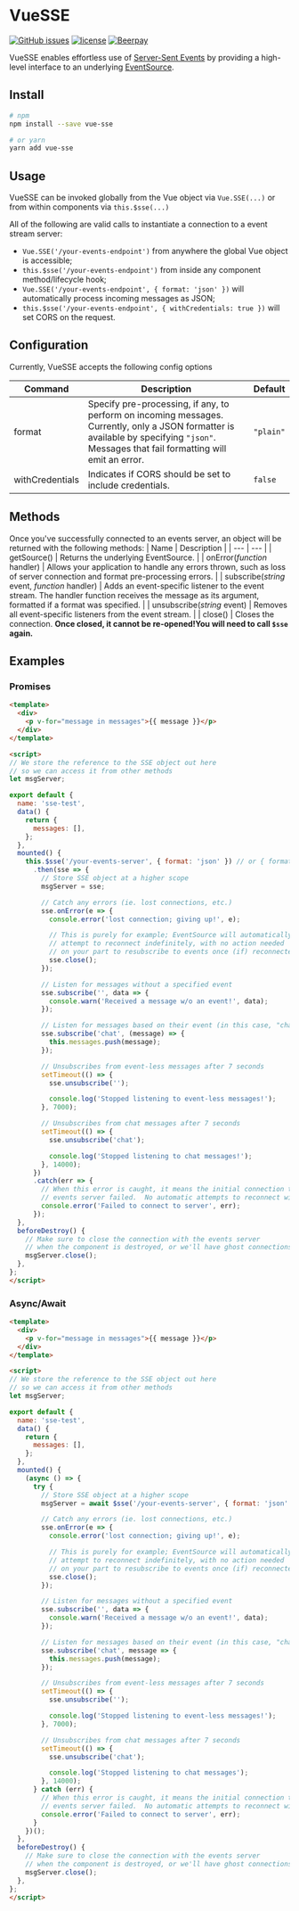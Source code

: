 # VueSSE
[![GitHub issues](https://img.shields.io/github/issues/tserkov/vue-sse.svg)]()
[![license](https://img.shields.io/github/license/tserkov/vue-sse.svg)]()
[![Beerpay](https://img.shields.io/beerpay/tserkov/vue-sse.svg)](https://beerpay.io/tserkov/vue-sse)

VueSSE enables effortless use of [Server-Sent Events](https://developer.mozilla.org/en-US/docs/Web/API/Server-sent_events) by providing a high-level interface to an underlying [EventSource](https://developer.mozilla.org/en-US/docs/Web/API/EventSource).

## Install
```bash
# npm
npm install --save vue-sse

# or yarn
yarn add vue-sse
```

## Usage
VueSSE can be invoked globally from the Vue object via `Vue.SSE(...)` or from within components via `this.$sse(...)`

All of the following are valid calls to instantiate a connection to a event stream server:
- `Vue.SSE('/your-events-endpoint')` from anywhere the global Vue object is accessible;
- `this.$sse('/your-events-endpoint')` from inside any component method/lifecycle hook;
- `Vue.SSE('/your-events-endpoint', { format: 'json' })` will automatically process incoming messages as JSON;
- `this.$sse('/your-events-endpoint', { withCredentials: true })` will set CORS on the request.

## Configuration
Currently, VueSSE accepts the following config options

| Command | Description | Default |
| --- | --- | --- |
| format | Specify pre-processing, if any, to perform on incoming messages. Currently, only a JSON formatter is available by specifying `"json"`.  Messages that fail formatting will emit an error. | `"plain"` |
| withCredentials | Indicates if CORS should be set to include credentials. | `false` |

## Methods
Once you've successfully connected to an events server, an object will be returned with the following methods:
| Name | Description |
| --- | --- |
| getSource() | Returns the underlying EventSource. |
| onError(_function_ handler) | Allows your application to handle any errors thrown, such as loss of server connection and format pre-processing errors. |
| subscribe(_string_ event, _function_ handler) | Adds an event-specific listener to the event stream.  The handler function receives the message as its argument, formatted if a format was specified. |
| unsubscribe(_string_ event) | Removes all event-specific listeners from the event stream. |
| close() | Closes the connection.  __Once closed, it cannot be re-opened!You will need to call `$sse` again.__

## Examples

### Promises
```html
<template>
  <div>
    <p v-for="message in messages">{{ message }}</p>
  </div>
</template>

<script>
// We store the reference to the SSE object out here
// so we can access it from other methods
let msgServer;

export default {
  name: 'sse-test',
  data() {
    return {
      messages: [],
    };
  },
  mounted() {
    this.$sse('/your-events-server', { format: 'json' }) // or { format: 'plain' }
      .then(sse => {
        // Store SSE object at a higher scope
        msgServer = sse;

        // Catch any errors (ie. lost connections, etc.)
        sse.onError(e => {
          console.error('lost connection; giving up!', e);

          // This is purely for example; EventSource will automatically
          // attempt to reconnect indefinitely, with no action needed
          // on your part to resubscribe to events once (if) reconnected
          sse.close();
        });

        // Listen for messages without a specified event
        sse.subscribe('', data => {
          console.warn('Received a message w/o an event!', data);
        });

        // Listen for messages based on their event (in this case, "chat")
        sse.subscribe('chat', (message) => {
          this.messages.push(message);
        });

        // Unsubscribes from event-less messages after 7 seconds
        setTimeout(() => {
          sse.unsubscribe('');

          console.log('Stopped listening to event-less messages!');
        }, 7000);

        // Unsubscribes from chat messages after 7 seconds
        setTimeout(() => {
          sse.unsubscribe('chat');

          console.log('Stopped listening to chat messages!');
        }, 14000);
      })
      .catch(err => {
        // When this error is caught, it means the initial connection to the
        // events server failed.  No automatic attempts to reconnect will be made.
        console.error('Failed to connect to server', err);
      });
  },
  beforeDestroy() {
    // Make sure to close the connection with the events server
    // when the component is destroyed, or we'll have ghost connections!
    msgServer.close();
  },
};
</script>
```

### Async/Await

```html
<template>
  <div>
    <p v-for="message in messages">{{ message }}</p>
  </div>
</template>

<script>
// We store the reference to the SSE object out here
// so we can access it from other methods
let msgServer;

export default {
  name: 'sse-test',
  data() {
    return {
      messages: [],
    };
  },
  mounted() {
    (async () => {
      try {
        // Store SSE object at a higher scope
        msgServer = await $sse('/your-events-server', { format: 'json' }); // omit for no format pre-processing

        // Catch any errors (ie. lost connections, etc.)
        sse.onError(e => {
          console.error('lost connection; giving up!', e);

          // This is purely for example; EventSource will automatically
          // attempt to reconnect indefinitely, with no action needed
          // on your part to resubscribe to events once (if) reconnected
          sse.close();
        });

        // Listen for messages without a specified event
        sse.subscribe('', data => {
          console.warn('Received a message w/o an event!', data);
        });

        // Listen for messages based on their event (in this case, "chat")
        sse.subscribe('chat', message => {
          this.messages.push(message);
        });

        // Unsubscribes from event-less messages after 7 seconds
        setTimeout(() => {
          sse.unsubscribe('');

          console.log('Stopped listening to event-less messages!');
        }, 7000);

        // Unsubscribes from chat messages after 7 seconds
        setTimeout(() => {
          sse.unsubscribe('chat');

          console.log('Stopped listening to chat messages');
        }, 14000);
      } catch (err) {
        // When this error is caught, it means the initial connection to the
        // events server failed.  No automatic attempts to reconnect will be made.
        console.error('Failed to connect to server', err);
      }
    })();
  },
  beforeDestroy() {
    // Make sure to close the connection with the events server
    // when the component is destroyed, or we'll have ghost connections!
    msgServer.close();
  },
};
</script>
```